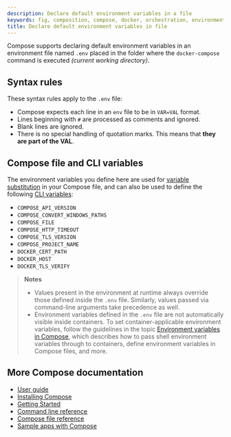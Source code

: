 ```yaml
---
description: Declare default environment variables in a file
keywords: fig, composition, compose, docker, orchestration, environment, env file
title: Declare default environment variables in file
---
```


Compose supports declaring default environment variables in an environment file
named `.env` placed in the folder where the `docker-compose` command is executed
*(current working directory)*.

## Syntax rules

These syntax rules apply to the `.env` file:

* Compose expects each line in an `env` file to be in `VAR=VAL` format.
* Lines beginning with `#` are processed as comments and ignored.
* Blank lines are ignored.
* There is no special handling of quotation marks. This means that
  **they are part of the VAL**.

## Compose file and CLI variables

The environment variables you define here are used for
[variable substitution](compose-file/index.md#variable-substitution)
in your Compose file, and can also be used to define the following
[CLI variables](reference/envvars.md):

- `COMPOSE_API_VERSION`
- `COMPOSE_CONVERT_WINDOWS_PATHS`
- `COMPOSE_FILE`
- `COMPOSE_HTTP_TIMEOUT`
- `COMPOSE_TLS_VERSION`
- `COMPOSE_PROJECT_NAME`
- `DOCKER_CERT_PATH`
- `DOCKER_HOST`
- `DOCKER_TLS_VERIFY`

> **Notes**
>
> * Values present in the environment at runtime always override those defined
>   inside the `.env` file. Similarly, values passed via command-line arguments
>   take precedence as well.
> * Environment variables defined in the `.env` file are not automatically
>   visible inside containers. To set container-applicable environment variables,
>   follow the guidelines in the topic
>   [Environment variables in Compose](environment-variables.md), which
>   describes how to pass shell environment variables through to containers,
>   define environment variables in Compose files, and more.

## More Compose documentation

- [User guide](index.md)
- [Installing Compose](install.md)
- [Getting Started](gettingstarted.md)
- [Command line reference](reference/index.md)
- [Compose file reference](compose-file/index.md)
- [Sample apps with Compose](samples-for-compose.md)

